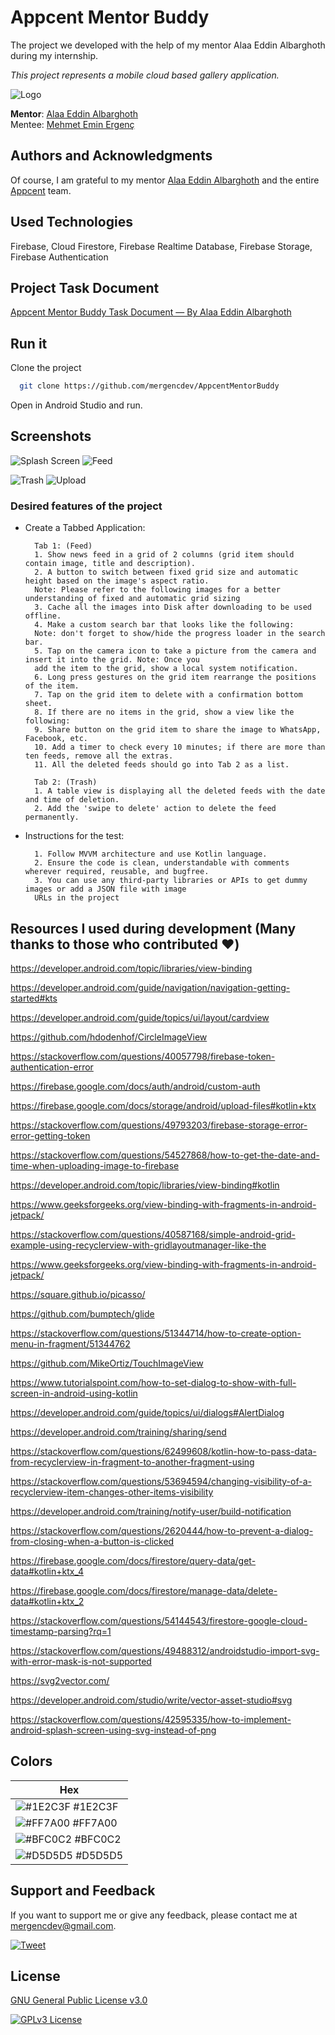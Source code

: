 # Appcent Mentor Buddy

The project we developed with the help of my mentor Alaa Eddin Albarghoth during my internship.

*This project represents a mobile cloud based gallery application.*

![Logo](https://i.imgur.com/xFc0aib.png)

**Mentor**: [Alaa Eddin Albarghoth](https://github.com/AlaaEddinAlbarghoth)\
Mentee: [Mehmet Emin Ergenç](https://github.com/mergencdev)
## Authors and Acknowledgments

Of course, I am grateful to my mentor [Alaa Eddin Albarghoth](https://github.com/AlaaEddinAlbarghoth) and the entire [Appcent](https://www.appcent.mobi/) team.

  
## Used Technologies

Firebase, Cloud Firestore, Firebase Realtime Database, Firebase Storage, Firebase Authentication


  
## Project Task Document

[Appcent Mentor Buddy Task Document — By Alaa Eddin Albarghoth](https://drive.google.com/file/d/1vDZVxjTbcMM-hv4VTSXMFzpcGOyrB2L_/view?usp=sharing)

  
## Run it

Clone the project

```bash
  git clone https://github.com/mergencdev/AppcentMentorBuddy
```

Open in Android Studio and run.

## Screenshots

![Splash Screen](https://i.imgur.com/mT9dr8r.png)     ![Feed](https://i.imgur.com/I81Q1pz.jpg)

![Trash](https://i.imgur.com/UVKwByZ.jpg)     ![Upload](https://i.imgur.com/trNErjx.jpg)

### Desired features of the project

- Create a Tabbed Application:

        Tab 1: (Feed)
        1. Show news feed in a grid of 2 columns (grid item should contain image, title and description).
        2. A button to switch between fixed grid size and automatic height based on the image's aspect ratio.
        Note: Please refer to the following images for a better understanding of fixed and automatic grid sizing
        3. Cache all the images into Disk after downloading to be used offline.
        4. Make a custom search bar that looks like the following:
        Note: don't forget to show/hide the progress loader in the search bar.
        5. Tap on the camera icon to take a picture from the camera and insert it into the grid. Note: Once you
        add the item to the grid, show a local system notification. 
        6. Long press gestures on the grid item rearrange the positions of the item.
        7. Tap on the grid item to delete with a confirmation bottom sheet.
        8. If there are no items in the grid, show a view like the following:
        9. Share button on the grid item to share the image to WhatsApp, Facebook, etc.
        10. Add a timer to check every 10 minutes; if there are more than ten feeds, remove all the extras.
        11. All the deleted feeds should go into Tab 2 as a list.
    
        Tab 2: (Trash)
        1. A table view is displaying all the deleted feeds with the date and time of deletion.
        2. Add the 'swipe to delete' action to delete the feed permanently.
        
- Instructions for the test:
        
        1. Follow MVVM architecture and use Kotlin language.
        2. Ensure the code is clean, understandable with comments wherever required, reusable, and bugfree.
        3. You can use any third-party libraries or APIs to get dummy images or add a JSON file with image
        URLs in the project


## Resources I used during development (Many thanks to those who contributed :heart:)

https://developer.android.com/topic/libraries/view-binding

https://developer.android.com/guide/navigation/navigation-getting-started#kts

https://developer.android.com/guide/topics/ui/layout/cardview

https://github.com/hdodenhof/CircleImageView

https://stackoverflow.com/questions/40057798/firebase-token-authentication-error

https://firebase.google.com/docs/auth/android/custom-auth

https://firebase.google.com/docs/storage/android/upload-files#kotlin+ktx

https://stackoverflow.com/questions/49793203/firebase-storage-error-error-getting-token

https://stackoverflow.com/questions/54527868/how-to-get-the-date-and-time-when-uploading-image-to-firebase

https://developer.android.com/topic/libraries/view-binding#kotlin

https://www.geeksforgeeks.org/view-binding-with-fragments-in-android-jetpack/

https://stackoverflow.com/questions/40587168/simple-android-grid-example-using-recyclerview-with-gridlayoutmanager-like-the

https://www.geeksforgeeks.org/view-binding-with-fragments-in-android-jetpack/

https://square.github.io/picasso/

https://github.com/bumptech/glide

https://stackoverflow.com/questions/51344714/how-to-create-option-menu-in-fragment/51344762

https://github.com/MikeOrtiz/TouchImageView

https://www.tutorialspoint.com/how-to-set-dialog-to-show-with-full-screen-in-android-using-kotlin

https://developer.android.com/guide/topics/ui/dialogs#AlertDialog

https://developer.android.com/training/sharing/send

https://stackoverflow.com/questions/62499608/kotlin-how-to-pass-data-from-recyclerview-in-fragment-to-another-fragment-using

https://stackoverflow.com/questions/53694594/changing-visibility-of-a-recyclerview-item-changes-other-items-visibility

https://developer.android.com/training/notify-user/build-notification

https://stackoverflow.com/questions/2620444/how-to-prevent-a-dialog-from-closing-when-a-button-is-clicked

https://firebase.google.com/docs/firestore/query-data/get-data#kotlin+ktx_4

https://firebase.google.com/docs/firestore/manage-data/delete-data#kotlin+ktx_2

https://stackoverflow.com/questions/54144543/firestore-google-cloud-timestamp-parsing?rq=1

https://stackoverflow.com/questions/49488312/androidstudio-import-svg-with-error-mask-is-not-supported

https://svg2vector.com/

https://developer.android.com/studio/write/vector-asset-studio#svg

https://stackoverflow.com/questions/42595335/how-to-implement-android-splash-screen-using-svg-instead-of-png

## Colors
| Hex                                                              |
------------------------------------------------------------------ |
| ![#1E2C3F](https://via.placeholder.com/10/1E2C3F?text=+) #1E2C3F |
| ![#FF7A00](https://via.placeholder.com/10/FF7A00?text=+) #FF7A00 |
| ![#BFC0C2](https://via.placeholder.com/10/BFC0C2?text=+) #BFC0C2 |
| ![#D5D5D5](https://via.placeholder.com/10/D5D5D5?text=+) #D5D5D5 |


## Support and Feedback

If you want to support me or give any feedback, please contact me at mergencdev@gmail.com.

[![Tweet](https://img.shields.io/twitter/url?style=social&url=https%3A%2F%2Fgithub.com%2Fmergencdev%2FAppcentMentorBuddy)](https://img.shields.io/twitter/url?style=social&url=https%3A%2F%2Fgithub.com%2Fmergencdev%2FAppcentMentorBuddy)

## License

[GNU General Public License v3.0](https://choosealicense.com/licenses/gpl-3.0/)

[![GPLv3 License](https://img.shields.io/badge/License-GPL%20v3-yellow.svg)](https://opensource.org/licenses/)
